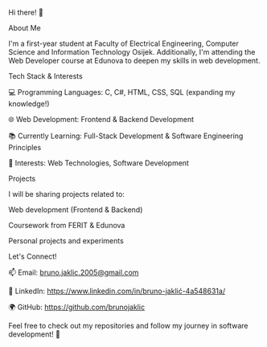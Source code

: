 Hi there! 👋

About Me

I'm a first-year student at Faculty of Electrical Engineering, Computer Science and Information Technology Osijek. Additionally, I'm attending the Web Developer course at Edunova to deepen my skills in web development.

Tech Stack & Interests

💻 Programming Languages: C, C#, HTML, CSS, SQL (expanding my knowledge!)

🌐 Web Development: Frontend & Backend Development

📚 Currently Learning: Full-Stack Development & Software Engineering Principles

🎯 Interests: Web Technologies, Software Development

Projects

I will be sharing projects related to:

Web development (Frontend & Backend)

Coursework from FERIT & Edunova

Personal projects and experiments

Let's Connect!

📫 Email: bruno.jaklic.2005@gmail.com

💼 LinkedIn: https://www.linkedin.com/in/bruno-jaklić-4a548631a/

🌍 GitHub: https://github.com/brunojaklic

Feel free to check out my repositories and follow my journey in software development! 🚀
